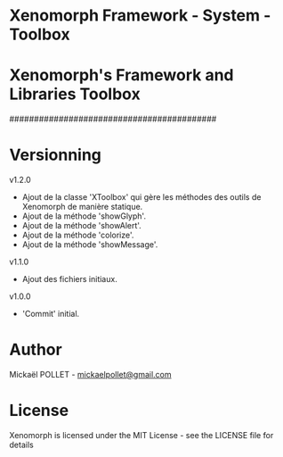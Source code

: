 # Xenomorph Framework - System - Toolbox
# Xenomorph's Framework and Libraries Toolbox
##########################################

# Versionning

v1.2.0
- Ajout de la classe 'XToolbox' qui gère les méthodes des outils de Xenomorph de manière statique.
- Ajout de la méthode 'showGlyph'.
- Ajout de la méthode 'showAlert'.
- Ajout de la méthode 'colorize'.
- Ajout de la méthode 'showMessage'.

v1.1.0
- Ajout des fichiers initiaux.

v1.0.0
- 'Commit' initial.

# Author
Mickaël POLLET - mickaelpollet@gmail.com

# License
Xenomorph is licensed under the MIT License - see the LICENSE file for details
